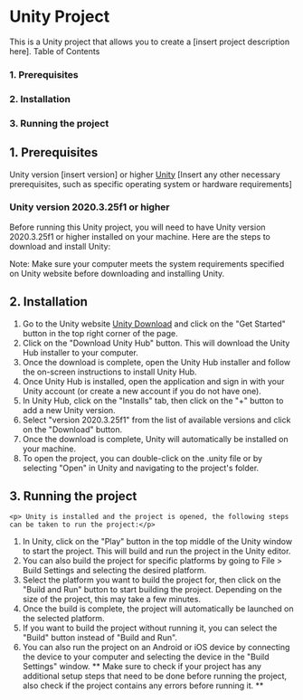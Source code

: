 # Unity Project

This is a Unity project that allows you to create a [insert project description here].
Table of Contents

### 1. Prerequisites
### 2. Installation
### 3. Running the project

## 1. Prerequisites

Unity version [insert version] or higher
[Unity](https://store.unity.com/download)
[Insert any other necessary prerequisites, such as specific operating system or hardware requirements]
    
### Unity version 2020.3.25f1 or higher

Before running this Unity project, you will need to have Unity version 2020.3.25f1 or higher installed on your machine. Here are the steps to download and install Unity:

 

Note: Make sure your computer meets the system requirements specified on Unity website before downloading and installing Unity.

## 2. Installation

1. Go to the Unity website [Unity Download](https://unity.com/download) and click on the "Get Started" button in the top right corner of the page.
2. Click on the "Download Unity Hub" button. This will download the Unity Hub installer to your computer.
3. Once the download is complete, open the Unity Hub installer and follow the on-screen instructions to install Unity Hub.
4. Once Unity Hub is installed, open the application and sign in with your Unity account (or create a new account if you do not have one).
5. In Unity Hub, click on the "Installs" tab, then click on the "+" button to add a new Unity version.
6. Select "version 2020.3.25f1" from the list of available versions and click on the "Download" button.
7. Once the download is complete, Unity will automatically be installed on your machine.
8. To open the project, you can double-click on the .unity file or by selecting "Open" in Unity and navigating to the project's folder.

## 3. Running the project

    <p> Unity is installed and the project is opened, the following steps can be taken to run the project:</p>

1. In Unity, click on the "Play" button in the top middle of the Unity window to start the project. This will build and run the project in the Unity editor.
2. You can also build the project for specific platforms by going to File > Build Settings and selecting the desired platform.
3. Select the platform you want to build the project for, then click on the "Build and Run" button to start building the project. Depending on the size of the project, this may take a few minutes.
4. Once the build is complete, the project will automatically be launched on the selected platform.
5. If you want to build the project without running it, you can select the "Build" button instead of "Build and Run".
6. You can also run the project on an Android or iOS device by connecting the device to your computer and selecting the device in the "Build Settings" window.
**
 Make sure to check if your project has any additional setup steps that need to be done before running the project, also check if the project contains any errors before running it.
**

